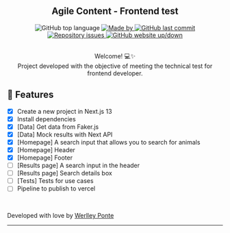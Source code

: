 <h2 align="center">Agile Content - Frontend test</h2>

<div align="center">
  <img alt="GitHub top language" src="https://img.shields.io/github/languages/top/werlleyg/agile-content-frontend-test?color=9747FF">

  <a href="https://www.linkedin.com/in/werlleyg/" target="_blank" rel="noopener noreferrer">
    <img alt="Made by" src="https://img.shields.io/badge/developed%20by-Werlley Ponte-9747FF">
  </a>
  
  <a href="https://github.com/werlleyh/agile-content-frontend-test/commits/main">
    <img alt="GitHub last commit" src="https://img.shields.io/github/last-commit/werlleyg/agile-content-frontend-test?color=9747FF">
  </a>

  <a href="https://github.com/werlleyg/agile-content-frontend-test/issues">
    <img alt="Repository issues" src="https://img.shields.io/github/issues/werlleyg/agile-content-frontend-test?color=9747FF">
  </a>

  <a href="https://#">
    <img alt="GitHub website up/down" src="https://img.shields.io/website-up-down-green-red/https/meusite.com.br.svg">
  </a>
</div>
<br/>
<p align="center">
  Welcome! 💻✨<br/>
  Project developed with the objective of meeting the technical test for frontend developer.
</p>

## :space_invader: Features

- [x] Create a new project in Next.js 13
- [x] Install dependencies
- [x] [Data] Get data from Faker.js
- [x] [Data] Mock results with Next API
- [x] [Homepage] A search input that allows you to search for animals
- [x] [Homepage] Header
- [x] [Homepage] Footer
- [ ] [Results page] A search input in the header
- [ ] [Results page] Search details box
- [ ] [Tests] Tests for use cases
- [ ] Pipeline to publish to vercel

<br/>

Developed with love by [Werlley Ponte](https://linkedin.com/in/werlleyg)

---
